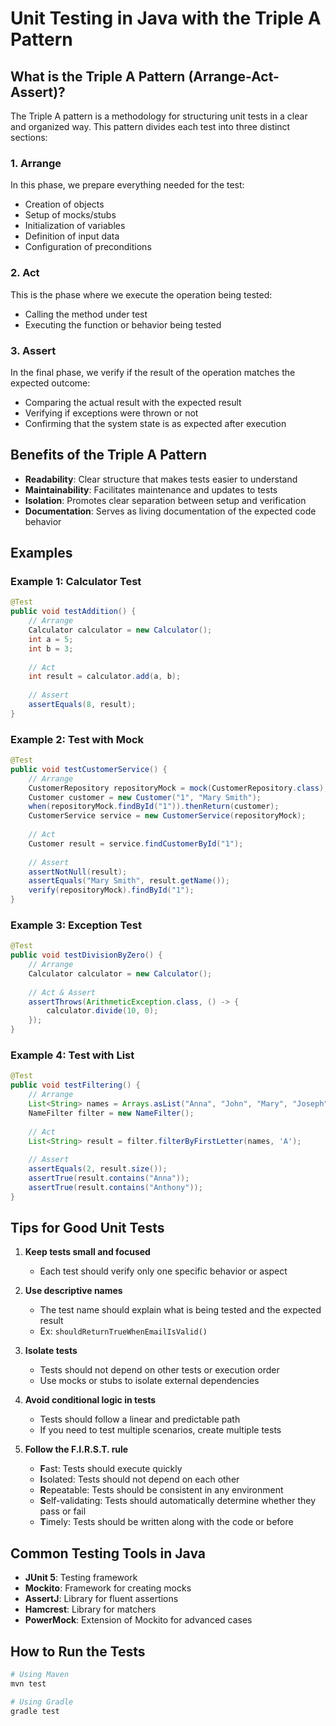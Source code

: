 # Unit Testing in Java with the Triple A Pattern

## What is the Triple A Pattern (Arrange-Act-Assert)?

The Triple A pattern is a methodology for structuring unit tests in a clear and organized way. This pattern divides each test into three distinct sections:

### 1. Arrange
In this phase, we prepare everything needed for the test:
- Creation of objects
- Setup of mocks/stubs
- Initialization of variables
- Definition of input data
- Configuration of preconditions

### 2. Act
This is the phase where we execute the operation being tested:
- Calling the method under test
- Executing the function or behavior being tested

### 3. Assert
In the final phase, we verify if the result of the operation matches the expected outcome:
- Comparing the actual result with the expected result
- Verifying if exceptions were thrown or not
- Confirming that the system state is as expected after execution

## Benefits of the Triple A Pattern

- **Readability**: Clear structure that makes tests easier to understand
- **Maintainability**: Facilitates maintenance and updates to tests
- **Isolation**: Promotes clear separation between setup and verification
- **Documentation**: Serves as living documentation of the expected code behavior

## Examples

### Example 1: Calculator Test

```java
@Test
public void testAddition() {
    // Arrange
    Calculator calculator = new Calculator();
    int a = 5;
    int b = 3;
    
    // Act
    int result = calculator.add(a, b);
    
    // Assert
    assertEquals(8, result);
}
```

### Example 2: Test with Mock

```java
@Test
public void testCustomerService() {
    // Arrange
    CustomerRepository repositoryMock = mock(CustomerRepository.class);
    Customer customer = new Customer("1", "Mary Smith");
    when(repositoryMock.findById("1")).thenReturn(customer);
    CustomerService service = new CustomerService(repositoryMock);
    
    // Act
    Customer result = service.findCustomerById("1");
    
    // Assert
    assertNotNull(result);
    assertEquals("Mary Smith", result.getName());
    verify(repositoryMock).findById("1");
}
```

### Example 3: Exception Test

```java
@Test
public void testDivisionByZero() {
    // Arrange
    Calculator calculator = new Calculator();
    
    // Act & Assert
    assertThrows(ArithmeticException.class, () -> {
        calculator.divide(10, 0);
    });
}
```

### Example 4: Test with List

```java
@Test
public void testFiltering() {
    // Arrange
    List<String> names = Arrays.asList("Anna", "John", "Mary", "Joseph", "Anthony");
    NameFilter filter = new NameFilter();
    
    // Act
    List<String> result = filter.filterByFirstLetter(names, 'A');
    
    // Assert
    assertEquals(2, result.size());
    assertTrue(result.contains("Anna"));
    assertTrue(result.contains("Anthony"));
}
```

## Tips for Good Unit Tests

1. **Keep tests small and focused**
   - Each test should verify only one specific behavior or aspect

2. **Use descriptive names**
   - The test name should explain what is being tested and the expected result
   - Ex: `shouldReturnTrueWhenEmailIsValid()`

3. **Isolate tests**
   - Tests should not depend on other tests or execution order
   - Use mocks or stubs to isolate external dependencies

4. **Avoid conditional logic in tests**
   - Tests should follow a linear and predictable path
   - If you need to test multiple scenarios, create multiple tests

5. **Follow the F.I.R.S.T. rule**
   - **F**ast: Tests should execute quickly
   - **I**solated: Tests should not depend on each other
   - **R**epeatable: Tests should be consistent in any environment
   - **S**elf-validating: Tests should automatically determine whether they pass or fail
   - **T**imely: Tests should be written along with the code or before

## Common Testing Tools in Java

- **JUnit 5**: Testing framework
- **Mockito**: Framework for creating mocks
- **AssertJ**: Library for fluent assertions
- **Hamcrest**: Library for matchers
- **PowerMock**: Extension of Mockito for advanced cases

## How to Run the Tests

```bash
# Using Maven
mvn test

# Using Gradle
gradle test
```
